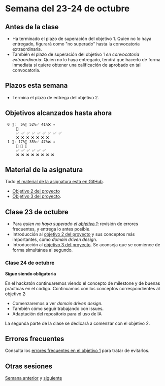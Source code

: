# Semana del 23-24 de octubre

## Antes de la clase

- Ha terminado el plazo de superación del objetivo 1. Quien no lo haya entregado,
  figurará como "no superado" hasta la convocatoria extraordinaria.
- También el plazo de superación del objetivo 1 *en convocatoria
  extraordinaria*. Quien no lo haya entregado, tendrá que hacerlo de forma
  inmediata si quiere obtener una calificación de aprobado en tal convocatoria.

## Plazos esta semana

- Termina el plazo de entrega del objetivo 2.

## Objetivos alcanzados hasta ahora

```text
 0 🧮:  5%🚧 52%✅ 41%❌ ⇒ 
     🚧
     ✅ ✅ ✅ ✅ ✅ ✅ ✅ ✅ ✅
     ❌ ❌ ❌ ❌ ❌ ❌ ❌
 1 🧮: 17%🚧 35%✅ 47%❌ ⇒ 
     🚧 🚧 🚧
     ✅ ✅ ✅ ✅ ✅ ✅
     ❌ ❌ ❌ ❌ ❌ ❌ ❌ ❌

```

## Material de la asignatura

Todo [el material de la asignatura está en GitHub](http://jj.github.io/IV).

* [Objetivo 2 del proyecto](http://jj.github.io/IV/documentos/proyecto/2.Modelo)
* [Objetivo 3 del proyecto](https://jj.github.io/IV/documentos/proyecto/3.Automatizar).

## Clase 23 de octubre

* Para *quien no haya superado el [objetivo
  1](http://jj.github.io/IV/documentos/proyecto/1.Planificacion)*: revisión de errores frecuentes, y entrega lo antes posible.
* Introducción al [objetivo 2 del
  proyecto](http://jj.github.io/IV/documentos/proyecto/2.Modelo) y sus conceptos
  más importantes, como *domain driven design*.
* Introducción al [objetivo 3 del
  proyecto](https://jj.github.io/IV/documentos/proyecto/3.Automatizar). Se
  aconseja que se comience de forma simultánea al segundo.

### Clase 24 de octubre

**Sigue siendo obligatoria**

En el hackatón continuaremos viendo el concepto de milestone y de buenas
prácticas en el código. Continuamos con los conceptos correspondientes al
objetivo 2:

- Comenzaremos a ver *domain driven design*.
- También cómo seguir trabajando con issues.
- Adaptación del repositorio para el uso de IA

La segunda parte de la clase se dedicará a comenzar con el objetivo 2.

## Errores frecuentes

Consulta los [errores frecuentes en el objetivo 1](../errores/objetivo-1.md) para
tratar de evitarlos.

## Otras sesiones

[Semana anterior](semana-05.md) y [siguiente](semana-07.md)
